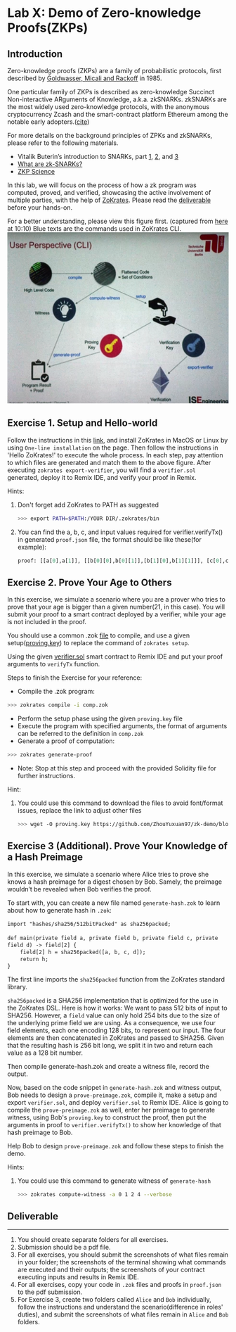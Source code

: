 Lab X: Demo of Zero-knowledge Proofs(ZKPs) 
===

Introduction
---
Zero-knowledge proofs (ZKPs) are a family of probabilistic protocols, first described by [Goldwasser, Micali and Rackoff](https://people.csail.mit.edu/silvio/Selected%20Scientific%20Papers/Proof%20Systems/The_Knowledge_Complexity_Of_Interactive_Proof_Systems.pdf) in 1985.

One particular family of ZKPs is described as zero-knowledge Succinct Non-interactive ARguments of Knowledge, a.k.a. zkSNARKs. zkSNARKs are the most widely used zero-knowledge protocols, with the anonymous cryptocurrency Zcash and the smart-contract platform Ethereum among the notable early adopters.([cite](https://zokrates.github.io/introduction.html))

For more details on the background principles of ZPKs and zkSNARKs, please refer to the following materials.
- Vitalik Buterin’s introduction to SNARKs, part [1](https://medium.com/@VitalikButerin/quadratic-arithmetic-programs-from-zero-to-hero-f6d558cea649), [2](https://medium.com/@VitalikButerin/exploring-elliptic-curve-pairings-c73c1864e627), and [3](https://medium.com/@VitalikButerin/zk-snarks-under-the-hood-b33151a013f6)
- [What are zk-SNARKs?](https://z.cash/learn/what-are-zk-snarks/)
- [ZKP Science](https://zkp.science/)

In this lab, we will focus on the process of how a zk program was computed, proved, and verified, showcasing the active involvement of multiple parties, with the help of  [ZoKrates](https://github.com/Zokrates/ZoKrates?tab=readme-ov-file). Please read the [deliverable](#deliverable) before your hands-on.

For a better understanding, please view this figure first. (captured from [here](https://www.youtube.com/watch?v=sSlrywb5J_0&ab_channel=EthereumFoundation) at 10:10) 
Blue texts are the commands used in ZoKrates CLI.
![ZoKrates-CLI](https://github.com/ZhouYuxuan97/zk-demo/blob/main/ZoKrates-CLI.png)


Exercise 1. Setup and Hello-world
---

Follow the instructions in this [link](https://zokrates.github.io/gettingstarted.html), and install ZoKrates in MacOS or Linux by using `One-line installation` on the page. Then follow the instructions in 'Hello ZoKrates!' to execute the whole process. In each step, pay attention to which files are generated and match them to the above figure. After executing `zokrates export-verifier`, you will find a `verifier.sol` generated, deploy it to Remix IDE, and verify your proof in Remix.

Hints:
1. Don't forget add ZoKrates to PATH as suggested 
    ```bash
    >>> export PATH=$PATH:/YOUR DIR/.zokrates/bin
    ```
2. You can find the a, b, c, and input values required for verifier.verifyTx() in generated `proof.json` file, the format should be like these(for example):
    ```python
    proof: [[a[0],a[1]], [[b[0][0],b[0][1]],[b[1][0],b[1][1]]], [c[0],c[1]]]
    ```
    

Exercise 2. Prove Your Age to Others
---

In this exercise, we simulate a scenario where you are a prover who tries to prove that your age is bigger than a given number(21, in this case). You will submit your proof to a smart contract deployed by a verifier, while your age is not included in the proof. 

You should use a common .zok [file](https://github.com/ZhouYuxuan97/zk-demo/blob/main/comp.zok) to compile, and use a given setup([proving.key](https://github.com/ZhouYuxuan97/zk-demo/blob/main/proving.key)) to replace the command of `zokrates setup`. 

Using the given [verifier.sol](https://github.com/ZhouYuxuan97/zk-demo/blob/main/verifier.sol) smart contract to Remix IDE and put your proof arguments to `verifyTx` function. 


Steps to finish the Exercise for your reference:
- Compile the .zok program:
```bash
>>> zokrates compile -i comp.zok
```
- Perform the setup phase using the given `proving.key` file
- Execute the program with specified arguments, the format of arguments can be referred to the definition in `comp.zok`
- Generate a proof of computation:
```bash
>>> zokrates generate-proof
```
- Note: Stop at this step and proceed with the provided Solidity file for further instructions.

Hint:
1. You could use this command to download the files to avoid font/format issues, replace the link to adjust other files  
    ```bash
    >>> wget -O proving.key https://github.com/ZhouYuxuan97/zk-demo/blob/main/proving.key?raw=true
    ```

Exercise 3 (Additional). Prove Your Knowledge of a Hash Preimage 
---

In this exercise, we simulate a scenario where Alice tries to prove she knows a hash preimage for a digest chosen by Bob. Samely, the preimage wouldn’t be revealed when Bob verifies the proof.

To start with, you can create a new file named `generate-hash.zok` to learn about how to generate hash in `.zok`:
```
import "hashes/sha256/512bitPacked" as sha256packed;

def main(private field a, private field b, private field c, private field d) -> field[2] {
    field[2] h = sha256packed([a, b, c, d]);
    return h;
}
```

The first line imports the `sha256packed` function from the ZoKrates standard library.

`sha256packed` is a SHA256 implementation that is optimized for the use in the ZoKrates DSL. Here is how it works: We want to pass 512 bits of input to SHA256. However, a `field` value can only hold 254 bits due to the size of the underlying prime field we are using. As a consequence, we use four field elements, each one encoding 128 bits, to represent our input. The four elements are then concatenated in ZoKrates and passed to SHA256. Given that the resulting hash is 256 bit long, we split it in two and return each value as a 128 bit number.

Then compile generate-hash.zok and create a witness file, record the output.

Now, based on the code snippet in `generate-hash.zok` and witness output, Bob needs to design a `prove-preimage.zok`, compile it, make a setup and export `verifier.sol`, and deploy `verifier.sol` to Remix IDE. Alice is going to compile the `prove-preimage.zok` as well, enter her preimage to generate witness, using Bob's `proving.key` to construct the proof, then put the arguments in proof to `verifier.verifyTx()` to show her knowledge of that hash preimage to Bob.
 
Help Bob to design `prove-preimage.zok` and follow these steps to finish the demo.
 
 Hints:
1. You could use this command to generate witness of `generate-hash`
    ```bash
    >>> zokrates compute-witness -a 0 1 2 4 --verbose
    ```
 
## Deliverable

---
1. You should create separate folders for all exercises. 
2. Submission should be a pdf file.
3. For all exercises, you should submit the screenshots of what files remain in your folder; the screenshots of the terminal showing what commands are executed and their outputs; the screenshots of your contract executing inputs and results in Remix IDE.
4. For all exercises, copy your code in `.zok` files and proofs in `proof.json` to the pdf submission.
5. For Exercise 3, create two folders called `Alice` and `Bob` individually, follow the instructions and understand the scenario(difference in roles' duties), and submit the screenshots of what files remain in `Alice` and `Bob` folders.
